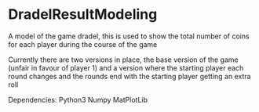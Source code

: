 # DradelResultModeling
A model of the game dradel, this is used to show the total number of coins for each player during the course of the game

Currently there are two versions in place, the base version of the game (unfair in favour of player 1) and a version where the starting player each round changes and the rounds end with the starting player getting an extra roll

Dependencies:
	Python3
	Numpy
	MatPlotLib
